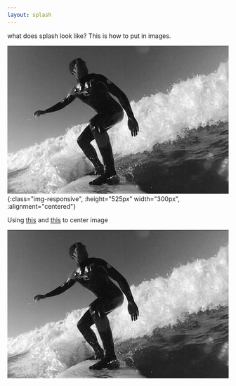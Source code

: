 ```yaml
---
layout: splash
---
```


what does splash look like? This is how to put in images.




![surfing-b&w](/assets/surfingBW.png){:class="img-responsive", :height="525px" width="300px", :alignment="centered"}

Using [this](https://stackoverflow.com/questions/12090472/github-readme-md-center-image) and [this](https://github.com/waldyr/Sublime-Installer/edit/master/README.md) to center image

<p align="center">
  <img src=/assets/surfingBW.png alt="surfingBW"/>
</p>

